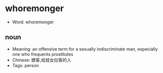 # whoremonger

- Word: whoremonger

## noun

- Meaning: an offensive term for a sexually indiscriminate man, especially one who frequents prostitutes
- Chinese: 嫖客,给妓女拉客的人
- Tags: person

